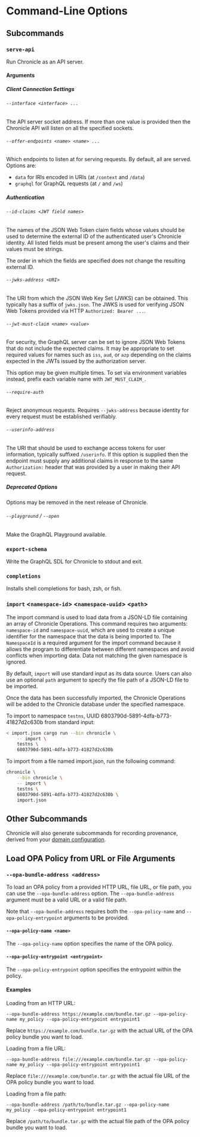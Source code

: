 # Command-Line Options

## Subcommands

### `serve-api`

Run Chronicle as an API server.

#### Arguments

##### Client Connection Settings

###### `--interface <interface> ...`

The API server socket address. If more than one value is provided then the
Chronicle API will listen on all the specified sockets.

###### `--offer-endpoints <name> <name> ...`

Which endpoints to listen at for serving requests. By default, all are served.
Options are:

- `data` for IRIs encoded in URIs (at `/context` and `/data`)
- `graphql` for GraphQL requests (at `/` and `/ws`)

##### Authentication

###### `--id-claims <JWT field names>`

The names of the JSON Web Token claim fields whose values should be used to
determine the external ID of the authenticated user's Chronicle identity. All
listed fields must be present among the user's claims and their values must
be strings.

The order in which the fields are specified does not change the resulting
external ID.

###### `--jwks-address <URI>`

The URI from which the JSON Web Key Set (JWKS) can be obtained.
This typically has a suffix of `jwks.json`.
The JWKS is used for verifying JSON Web Tokens provided via HTTP
`Authorized: Bearer ...`.

###### `--jwt-must-claim <name> <value>`

For security, the GraphQL server can be set to ignore JSON Web Tokens that
do not include the expected claims. It may be appropriate to set required
values for names such as `iss`, `aud`, or `azp` depending on the claims
expected in the JWTs issued by the authorization server.

This option may be given multiple times. To set via environment variables
instead, prefix each variable name with `JWT_MUST_CLAIM_`.

###### `--require-auth`

Reject anonymous requests. Requires `--jwks-address` because identity for
every request must be established verifiably.

###### `--userinfo-address`

The URI that should be used to exchange access tokens for user information,
typically suffixed `/userinfo`. If this option is supplied then the endpoint
must supply any additional claims in response to the same `Authorization:`
header that was provided by a user in making their API request.

##### Deprecated Options

Options may be removed in the next release of Chronicle.

###### `--playground` / `--open`

Make the GraphQL Playground available.

### `export-schema`

Write the GraphQL SDL for Chronicle to stdout and exit.

### `completions`

Installs shell completions for bash, zsh, or fish.

### `import` <`namespace-id`> <`namespace-uuid`> <`path`>

The import command is used to load data from a JSON-LD file containing an
array of Chronicle Operations. This command requires two arguments:
`namespace-id` and `namespace-uuid`, which are used to create a unique
identifier for the namespace that the data is being imported to. The
`NamespaceId` is a required argument for the import command because it
allows the program to differentiate between different namespaces and avoid
conflicts when importing data. Data not matching the given namespace is
ignored.

By default, `import` will use standard input as its data source. Users can
also use an optional `path` argument to specify the file path of a JSON-LD
file to be imported.

Once the data has been successfully imported, the Chronicle Operations will
be added to the Chronicle database under the specified namespace.

To import to namespace `testns`, UUID 6803790d-5891-4dfa-b773-41827d2c630b
from standard input:

```bash
< import.json cargo run --bin chronicle \
    -- import \
    testns \
    6803790d-5891-4dfa-b773-41827d2c630b
```

To import from a file named import.json, run the following command:

```bash
chronicle \
    --bin chronicle \
    -- import \
    testns \
    6803790d-5891-4dfa-b773-41827d2c630b \
    import.json
```

## Other Subcommands

Chronicle will also generate subcommands for recording provenance, derived from
your [domain configuration](./domain_modeling.md).

## Load OPA Policy from URL or File Arguments

### `--opa-bundle-address <address>`

To load an OPA policy from a provided HTTP URL, file URL, or file path, you can
use the `--opa-bundle-address` option. The `--opa-bundle-address` argument must
be a valid URL or a valid file path.

Note that `--opa-bundle-address` requires both the `--opa-policy-name` and
`--opa-policy-entrypoint` arguments to be provided.

#### `--opa-policy-name <name>`

The `--opa-policy-name` option specifies the name of the OPA policy.

#### `--opa-policy-entrypoint <entrypoint>`

The `--opa-policy-entrypoint` option specifies the entrypoint within the policy.

#### Examples

Loading from an HTTP URL:

```text
--opa-bundle-address https://example.com/bundle.tar.gz --opa-policy-name my_policy --opa-policy-entrypoint entrypoint1
```

Replace `https://example.com/bundle.tar.gz` with the actual URL of the OPA policy
bundle you want to load.

Loading from a file URL:

```text
--opa-bundle-address file:///example.com/bundle.tar.gz --opa-policy-name my_policy --opa-policy-entrypoint entrypoint1
```

Replace `file:///example.com/bundle.tar.gz` with the actual file URL of the OPA
policy bundle you want to load.

Loading from a file path:

```text
--opa-bundle-address /path/to/bundle.tar.gz --opa-policy-name my_policy --opa-policy-entrypoint entrypoint1
```

Replace `/path/to/bundle.tar.gz` with the actual file path of the OPA policy
bundle you want to load.
